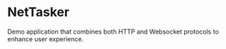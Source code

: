 # NetTasker
Demo application that combines both HTTP and Websocket protocols to enhance user experience.
